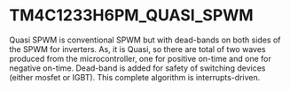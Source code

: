 # TM4C1233H6PM_QUASI_SPWM
Quasi SPWM is conventional SPWM but with dead-bands on both sides of the SPWM for inverters. As, it is Quasi, so there are total of two waves produced from the microcontroller, one for positive on-time and one for negative on-time. Dead-band is added for safety of switching devices (either mosfet or IGBT). This complete algorithm is interrupts-driven.
